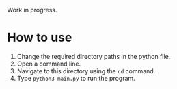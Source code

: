 Work in progress.

# How to use

1. Change the required directory paths in the python file.
1. Open a command line.
2. Navigate to this directory using the ```cd``` command.
3. Type ```python3 main.py``` to run the program.